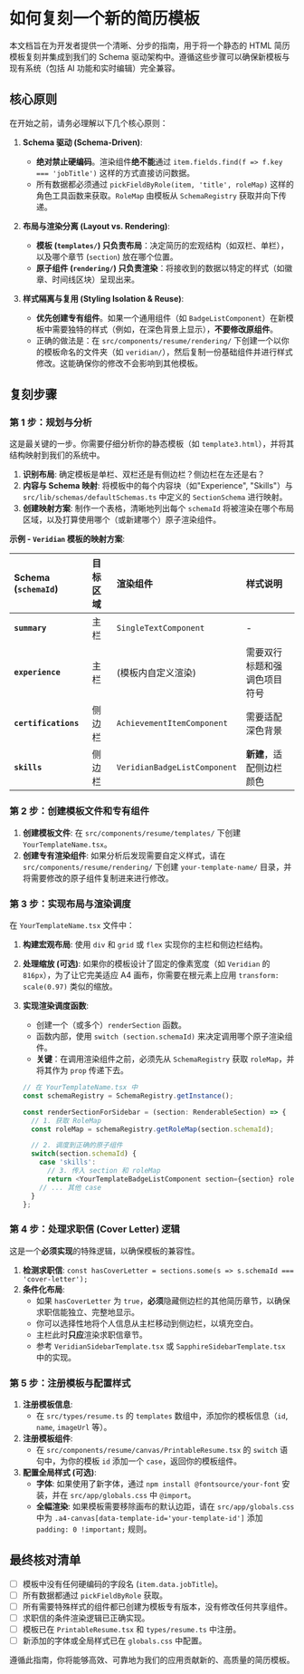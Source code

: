 # 如何复刻一个新的简历模板

本文档旨在为开发者提供一个清晰、分步的指南，用于将一个静态的 HTML 简历模板复刻并集成到我们的 Schema 驱动架构中。遵循这些步骤可以确保新模板与现有系统（包括 AI 功能和实时编辑）完全兼容。

## 核心原则

在开始之前，请务必理解以下几个核心原则：

1.  **Schema 驱动 (Schema-Driven)**:
    -   **绝对禁止硬编码**。渲染组件**绝不能**通过 `item.fields.find(f => f.key === 'jobTitle')` 这样的方式直接访问数据。
    -   所有数据都必须通过 `pickFieldByRole(item, 'title', roleMap)` 这样的角色工具函数来获取。`RoleMap` 由模板从 `SchemaRegistry` 获取并向下传递。

2.  **布局与渲染分离 (Layout vs. Rendering)**:
    -   **模板 (`templates/`) 只负责布局**：决定简历的宏观结构（如双栏、单栏），以及哪个章节 (`section`) 放在哪个位置。
    -   **原子组件 (`rendering/`) 只负责渲染**：将接收到的数据以特定的样式（如徽章、时间线区块）呈现出来。

3.  **样式隔离与复用 (Styling Isolation & Reuse)**:
    -   **优先创建专有组件**。如果一个通用组件（如 `BadgeListComponent`）在新模板中需要独特的样式（例如，在深色背景上显示），**不要修改原组件**。
    -   正确的做法是：在 `src/components/resume/rendering/` 下创建一个以你的模板命名的文件夹（如 `veridian/`），然后复制一份基础组件并进行样式修改。这能确保你的修改不会影响到其他模板。

## 复刻步骤

### 第 1 步：规划与分析

这是最关键的一步。你需要仔细分析你的静态模板（如 `template3.html`），并将其结构映射到我们的系统中。

1.  **识别布局**: 确定模板是单栏、双栏还是有侧边栏？侧边栏在左还是右？
2.  **内容与 Schema 映射**: 将模板中的每个内容块（如"Experience", "Skills"）与 `src/lib/schemas/defaultSchemas.ts` 中定义的 `SectionSchema` 进行映射。
3.  **创建映射方案**: 制作一个表格，清晰地列出每个 `schemaId` 将被渲染在哪个布局区域，以及打算使用哪个（或新建哪个）原子渲染组件。

**示例 - `Veridian` 模板的映射方案**:

| Schema (`schemaId`) | 目标区域 | 渲染组件 | 样式说明 |
| :--- | :--- | :--- | :--- |
| **`summary`** | 主栏 | `SingleTextComponent` | - |
| **`experience`** | 主栏 | (模板内自定义渲染) | 需要双行标题和强调色项目符号 |
| **`certifications`** | 侧边栏 | `AchievementItemComponent` | 需要适配深色背景 |
| **`skills`** | 侧边栏 | `VeridianBadgeListComponent` | **新建**，适配侧边栏颜色 |

### 第 2 步：创建模板文件和专有组件

1.  **创建模板文件**: 在 `src/components/resume/templates/` 下创建 `YourTemplateName.tsx`。
2.  **创建专有渲染组件**: 如果分析后发现需要自定义样式，请在 `src/components/resume/rendering/` 下创建 `your-template-name/` 目录，并将需要修改的原子组件复制进来进行修改。

### 第 3 步：实现布局与渲染调度

在 `YourTemplateName.tsx` 文件中：

1.  **构建宏观布局**: 使用 `div` 和 `grid` 或 `flex` 实现你的主栏和侧边栏结构。
2.  **处理缩放 (可选)**: 如果你的模板设计了固定的像素宽度（如 `Veridian` 的 `816px`），为了让它完美适应 A4 画布，你需要在根元素上应用 `transform: scale(0.97)` 类似的缩放。
3.  **实现渲染调度函数**:
    -   创建一个（或多个）`renderSection` 函数。
    -   函数内部，使用 `switch (section.schemaId)` 来决定调用哪个原子渲染组件。
    -   **关键**：在调用渲染组件之前，必须先从 `SchemaRegistry` 获取 `roleMap`，并将其作为 `prop` 传递下去。

    ```typescript
    // 在 YourTemplateName.tsx 中
    const schemaRegistry = SchemaRegistry.getInstance();

    const renderSectionForSidebar = (section: RenderableSection) => {
      // 1. 获取 RoleMap
      const roleMap = schemaRegistry.getRoleMap(section.schemaId);

      // 2. 调度到正确的原子组件
      switch(section.schemaId) {
        case 'skills':
          // 3. 传入 section 和 roleMap
          return <YourTemplateBadgeListComponent section={section} roleMap={roleMap} />;
        // ... 其他 case
      }
    };
    ```

### 第 4 步：处理求职信 (Cover Letter) 逻辑

这是一个**必须实现**的特殊逻辑，以确保模板的兼容性。

1.  **检测求职信**: `const hasCoverLetter = sections.some(s => s.schemaId === 'cover-letter');`
2.  **条件化布局**:
    -   如果 `hasCoverLetter` 为 `true`，**必须**隐藏侧边栏的其他简历章节，以确保求职信能独立、完整地显示。
    -   你可以选择性地将个人信息从主栏移动到侧边栏，以填充空白。
    -   主栏此时**只应**渲染求职信章节。
    -   参考 `VeridianSidebarTemplate.tsx` 或 `SapphireSidebarTemplate.tsx` 中的实现。

### 第 5 步：注册模板与配置样式

1.  **注册模板信息**:
    -   在 `src/types/resume.ts` 的 `templates` 数组中，添加你的模板信息（`id`, `name`, `imageUrl` 等）。
2.  **注册模板组件**:
    -   在 `src/components/resume/canvas/PrintableResume.tsx` 的 `switch` 语句中，为你的模板 `id` 添加一个 `case`，返回你的模板组件。
3.  **配置全局样式 (可选)**:
    -   **字体**: 如果使用了新字体，通过 `npm install @fontsource/your-font` 安装，并在 `src/app/globals.css` 中 `@import`。
    -   **全幅渲染**: 如果模板需要移除画布的默认边距，请在 `src/app/globals.css` 中为 `.a4-canvas[data-template-id='your-template-id']` 添加 `padding: 0 !important;` 规则。

## 最终核对清单

- [ ]  模板中没有任何硬编码的字段名 (`item.data.jobTitle`)。
- [ ]  所有数据都通过 `pickFieldByRole` 获取。
- [ ]  所有需要特殊样式的组件都已创建为模板专有版本，没有修改任何共享组件。
- [ ]  求职信的条件渲染逻辑已正确实现。
- [ ]  模板已在 `PrintableResume.tsx` 和 `types/resume.ts` 中注册。
- [ ]  新添加的字体或全局样式已在 `globals.css` 中配置。

遵循此指南，你将能够高效、可靠地为我们的应用贡献新的、高质量的简历模板。 